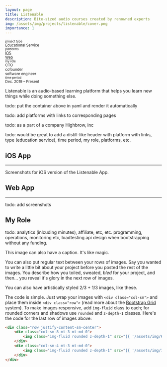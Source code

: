 ```yaml
---
layout: page
title: Listenable
description: Bite-sized audio courses created by renowned experts
img: /assets/img/projects/listenable/cover.png
importance: 1
---
```


<style>.full-width {
         width: 100vw;
         position: relative;
         left: 50%;
         right: 50%;
         margin-left: -50vw;
         margin-right: -50vw;
       }</style>

<div class="border-bottom full-width mt-5"></div>
<div class="container pt-3 pb-3">
  <div class="row">
    <div class="col pl-0">
      <div class="text-muted text-uppercase text-nowrap"><small><small>project type</small></small></div>
      <div><small class="font-weight-light">Educational Service</small></div>
    </div>
    <div class="col pl-0">
      <div class="text-muted text-uppercase text-nowrap"><small><small>platforms</small></small></div>
      <div><small class="font-weight-light"><a href="https://apps.apple.com/us/app/listenable-learn-via-audio/id1492810539" target="_blank">iOS</a></small></div>
      <div><small class="font-weight-light"><a href="https://listenable.io" target="_blank">Web</a></small></div>
    </div>
    <div class="col pl-0">
      <div class="text-muted text-uppercase text-nowrap"><small><small>my role</small></small></div>
      <div><small class="font-weight-light">CTO</small></div>
      <div><small class="font-weight-light">cofounder</small></div>      
      <div><small class="font-weight-light">software engineer</small></div>
    </div>
    <div class="col pl-0">
      <div class="text-muted text-uppercase text-nowrap"><small><small>time period</small></small></div>
      <div><small class="font-weight-light">Dec. 2019 – Present</small></div>
    </div>    

    
  </div>
</div>
<div class="border-top full-width mb-5"></div>

Listenable is an audio-based learning platform that helps you learn new things while doing something else.

todo: put the container above in yaml and render it automatically

todo: add platforms with links to corresponding pages

todo: as a part of a company Highbrow, inc

todo: would be great to add a distill-like header with platform with links, type (education service), time period, my role, platforms, etc.


## iOS App
***
<div class="row">
    <div class="col-sm mt-3 mt-md-0">
        <img class="img-fluid rounded z-depth-1" src="{{ '/assets/img/projects/listenable/ios1.png' | relative_url }}" alt=""/>
    </div>
    <div class="col-sm mt-3 mt-md-0">
        <img class="img-fluid rounded z-depth-1" src="{{ '/assets/img/projects/listenable/ios2.png' | relative_url }}" alt=""/>
    </div> 
    <div class="col-sm mt-3 mt-md-0">
            <img class="img-fluid rounded z-depth-1" src="{{ '/assets/img/projects/listenable/ios3.png' | relative_url }}" alt=""/>
        </div>
        <div class="col-sm mt-3 mt-md-0">
            <img class="img-fluid rounded z-depth-1" src="{{ '/assets/img/projects/listenable/ios4.png' | relative_url }}" alt=""/>
        </div>   
</div>
<div class="caption">
    Screenshots for iOS version of the Listenable App.
</div>

## Web App
***
todo: add screenshots 

## My Role

todo: analytics (inlcuding minutes), affiliate, etc, etc. programming, operations, monitoring etc, loadtesting api design when bootstrapping without any funding.

<div class="row">
    <div class="col-sm mt-3 mt-md-0">
        <img class="img-fluid rounded z-depth-1" src="{{ '/assets/img/5.jpg' | relative_url }}" alt="" title="example image"/>
    </div>
</div>
<div class="caption">
    This image can also have a caption. It's like magic.
</div>

You can also put regular text between your rows of images.
Say you wanted to write a little bit about your project before you posted the rest of the images.
You describe how you toiled, sweated, *bled* for your project, and then... you reveal it's glory in the next row of images.


<div class="row justify-content-sm-center">
    <div class="col-sm-8 mt-3 mt-md-0">
        <img class="img-fluid rounded z-depth-1" src="{{ '/assets/img/6.jpg' | relative_url }}" alt="" title="example image"/>
    </div>
    <div class="col-sm-4 mt-3 mt-md-0">
        <img class="img-fluid rounded z-depth-1" src="{{ '/assets/img/11.jpg' | relative_url }}" alt="" title="example image"/>
    </div>
</div>
<div class="caption">
    You can also have artistically styled 2/3 + 1/3 images, like these.
</div>


The code is simple.
Just wrap your images with `<div class="col-sm">` and place them inside `<div class="row">` (read more about the <a href="https://getbootstrap.com/docs/4.4/layout/grid/" target="_blank">Bootstrap Grid</a> system).
To make images responsive, add `img-fluid` class to each; for rounded corners and shadows use `rounded` and `z-depth-1` classes.
Here's the code for the last row of images above:

```html
<div class="row justify-content-sm-center">
    <div class="col-sm-8 mt-3 mt-md-0">
        <img class="img-fluid rounded z-depth-1" src="{{ '/assets/img/6.jpg' | relative_url }}" alt="" title="example image"/>
    </div>
    <div class="col-sm-4 mt-3 mt-md-0">
        <img class="img-fluid rounded z-depth-1" src="{{ '/assets/img/11.jpg' | relative_url }}" alt="" title="example image"/>
    </div>
</div>
```
